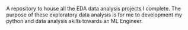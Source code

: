 
A repository to house all the EDA data analysis projects I complete. The purpose of these exploratory data analysis
is for me to development my python and data analysis skills towards an ML Engineer.
